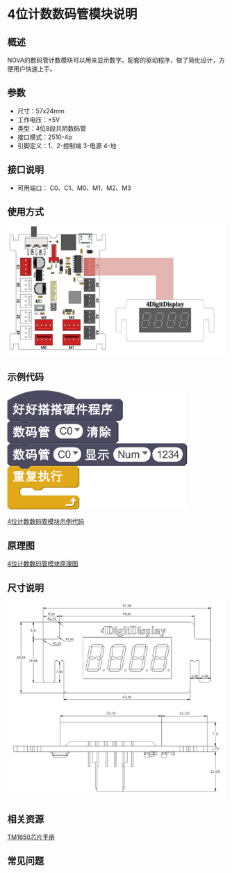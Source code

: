 # 4位计数数码管模块说明

## 概述
NOVA的数码管计数模块可以用来显示数字。配套的驱动程序，做了简化设计，方便用户快速上手。

## 参数
- 尺寸：57x24mm
- 工作电压：+5V
- 类型：4位8段共阴数码管
- 接口模式：2510-4p
- 引脚定义：1、2-控制端 3-电源 4-地

## 接口说明
- 可用端口： C0、C1、M0、M1、M2、M3

## 使用方式
![](./images/03.png)

## 示例代码
![](./images/04.png)

[4位计数数码管模块示例代码 ](http://www.haohaodada.com/show.php?id=947225)

## 原理图
[4位计数数码管模块原理图](https://github.com/Haohaodada-official/haohaodada-docs/blob/master/%E5%8E%9F%E7%90%86%E5%9B%BE/4%E4%BD%8D%E6%95%B0%E7%A0%81%E7%AE%A1%E6%A8%A1%E5%9D%97.pdf)

## 尺寸说明
![](./images/75.png)
![](./images/76.png)

## 相关资源

[TM1650芯片手册](https://github.com/Haohaodada-official/haohaodada-docs/blob/master/%E4%B8%BB%E8%A6%81%E8%8A%AF%E7%89%87%E8%AF%B4%E6%98%8E%E4%B9%A6/%E6%95%B0%E7%A0%81%E7%AE%A1-TM1650.PDF)

## 常见问题
